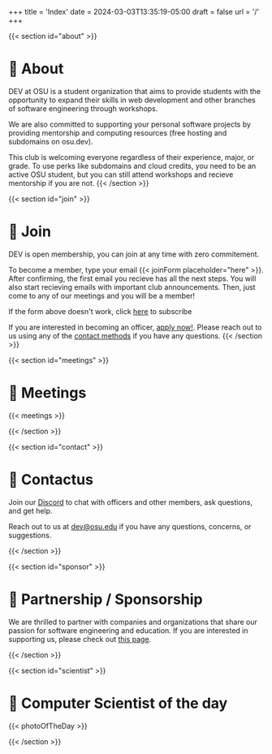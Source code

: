 +++
title = 'Index'
date = 2024-03-03T13:35:19-05:00
draft = false
url = '/'
+++

{{< section id="about" >}}

# 👀 About

DEV at OSU is a student organization that aims to provide students with the
opportunity to expand their skills in web development and other branches of
software engineering through workshops.

We are also committed to supporting your personal software projects by providing
mentorship and computing resources (free hosting and subdomains on osu.dev).

This club is welcoming everyone regardless of their experience, major, or grade.
To use perks like subdomains and cloud credits, you need to be an active OSU
student, but you can still attend workshops and recieve mentorship if you are not.
{{< /section >}}

{{< section id="join" >}}

# 🤝 Join

DEV is open membership, you can join at any time with zero commitement.

To become a member, type your email {{< joinForm placeholder="here" >}}. After confirming, the first
email you recieve has all the next steps. You will also start recieving emails
with important club announcements. Then, just come to any of our meetings and
you will be a member!

If the form above doesn't work, click [here](https://devosu.substack.com/subscribe)
to subscribe

If you are interested in becoming an officer, [apply now!](https://to.osu.dev/teamapp).
Please reach out to us using any of the [contact methods](#contact) if you have any questions.
{{< /section >}}

{{< section id="meetings" >}}

# 📅 Meetings

{{< meetings >}}

{{< /section >}}

{{< section id="contact" >}}

# 🌵 Contactus

Join our [Discord](https://to.osu.dev/discord) to chat with officers and other
members, ask questions, and get help.

Reach out to us at [dev@osu.edu](mailto:dev@osu.edu) if you have any
questions, concerns, or suggestions.

{{< /section >}}

{{< section id="sponsor" >}}

# 🥇 Partnership / Sponsorship

We are thrilled to partner with companies and organizations that share our
passion for software engineering and education. If you are interested in
supporting us, please check out [this page](support/).

{{< /section >}}

{{< section id="scientist" >}}

# 📸 Computer Scientist of the day

{{< photoOfTheDay >}}

{{< /section >}}